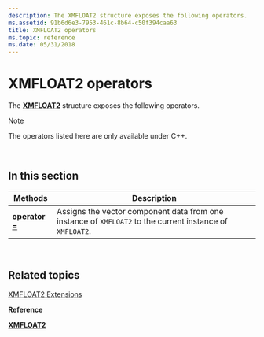 ```yaml
---
description: The XMFLOAT2 structure exposes the following operators.
ms.assetid: 91b6d6e3-7953-461c-8b64-c50f394caa63
title: XMFLOAT2 operators
ms.topic: reference
ms.date: 05/31/2018
---
```


# XMFLOAT2 operators

The [**XMFLOAT2**](/windows/win32/api/directxmath/ns-directxmath-xmfloat2) structure exposes the following operators.

> [!Note]  
> The operators listed here are only available under C++.

 

## In this section



| Methods                                               | Description                                                                                                         |
|-------------------------------------------------------|---------------------------------------------------------------------------------------------------------------------|
| [**operator =**](/windows/win32/api/directxmath/nf-directxmath-xmfloat2-operator-assign)<br/> | Assigns the vector component data from one instance of `XMFLOAT2` to the current instance of `XMFLOAT2`.<br/> |



 

## Related topics

<dl> <dt>

[XMFLOAT2 Extensions](ovw-xmfloat2-extensions.md)
</dt> <dt>

**Reference**
</dt> <dt>

[**XMFLOAT2**](/windows/win32/api/directxmath/ns-directxmath-xmfloat2)
</dt> </dl>

 

 
